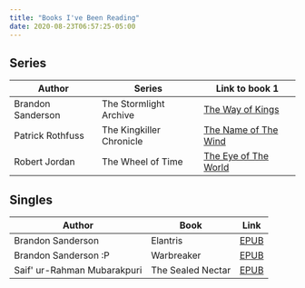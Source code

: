 ```yaml
---
title: "Books I've Been Reading"
date: 2020-08-23T06:57:25-05:00
---
```


## Series
| Author            | Series                   | Link to book 1                                              |
|-------------------|--------------------------|-------------------------------------------------------------|
| Brandon Sanderson | The Stormlight Archive   | [The Way of Kings](https://b-ok.cc/book/4219340/4b2f48)     |
| Patrick Rothfuss  | The Kingkiller Chronicle | [The Name of The Wind](https://b-ok.cc/book/1564700/b39690) |
| Robert Jordan     | The Wheel of Time        | [The Eye of The World](https://b-ok.cc/book/984472/9743af)  |

## Singles
| Author                                              | Book                                 | Link                                        |
|-----------------------------------------------------|--------------------------------------|---------------------------------------------|
| Brandon Sanderson                                   | Elantris                             | [EPUB](https://b-ok.cc/book/1222523/ef92aa) |
| Brandon Sanderson :P                                | Warbreaker                           | [EPUB](https://b-ok.cc/book/1623479/d0cf66) |
| Saif' ur-Rahman Mubarakpuri                         | The Sealed Nectar                    | [EPUB](https://b-ok.cc/book/1009125/d83092) |

&nbsp;

